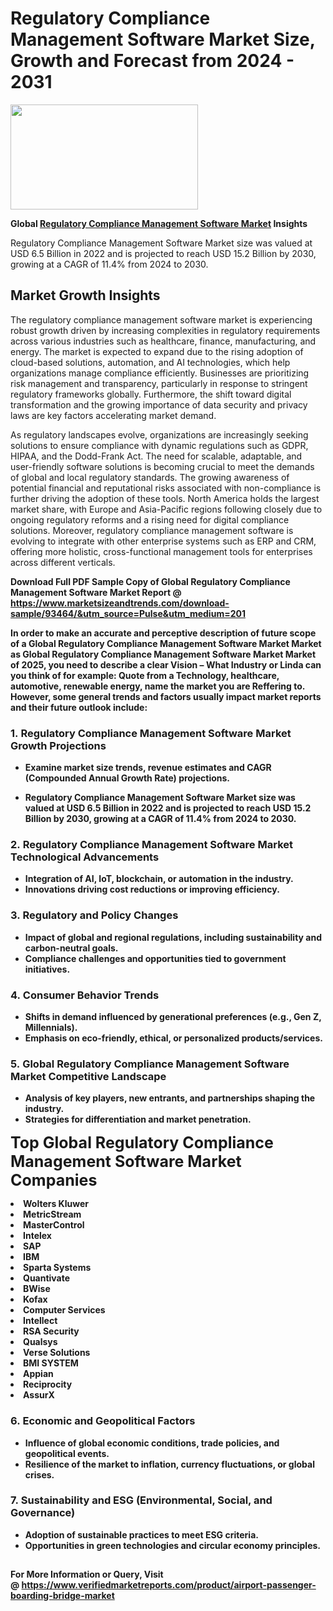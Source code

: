 <H1>Regulatory Compliance Management Software Market Size, Growth and Forecast from 2024 - 2031</H1><img class="aligncenter size-medium wp-image-584254" src="https://thirdeyenews.in/wp-content/uploads/2024/09/Global-Market-Research-300x168.jpeg" alt="" width="300" height="168" /><p><strong>Global&nbsp;<a href="https://www.marketsizeandtrends.com/download-sample/93464/&amp;utm_source=Pulse&amp;utm_medium=201">Regulatory Compliance Management Software Market</a> Insights</strong></p><p>Regulatory Compliance Management Software Market size was valued at USD 6.5 Billion in 2022 and is projected to reach USD 15.2 Billion by 2030, growing at a CAGR of 11.4% from 2024 to 2030.</p><p><h2>Market Growth Insights</h2> <p>The regulatory compliance management software market is experiencing robust growth driven by increasing complexities in regulatory requirements across various industries such as healthcare, finance, manufacturing, and energy. The market is expected to expand due to the rising adoption of cloud-based solutions, automation, and AI technologies, which help organizations manage compliance efficiently. Businesses are prioritizing risk management and transparency, particularly in response to stringent regulatory frameworks globally. Furthermore, the shift toward digital transformation and the growing importance of data security and privacy laws are key factors accelerating market demand.</p> <p><strong></strong></p> <p>As regulatory landscapes evolve, organizations are increasingly seeking solutions to ensure compliance with dynamic regulations such as GDPR, HIPAA, and the Dodd-Frank Act. The need for scalable, adaptable, and user-friendly software solutions is becoming crucial to meet the demands of global and local regulatory standards. The growing awareness of potential financial and reputational risks associated with non-compliance is further driving the adoption of these tools. North America holds the largest market share, with Europe and Asia-Pacific regions following closely due to ongoing regulatory reforms and a rising need for digital compliance solutions. Moreover, regulatory compliance management software is evolving to integrate with other enterprise systems such as ERP and CRM, offering more holistic, cross-functional management tools for enterprises across different verticals.</p> <p><strong></p><p><span class=""><strong>Download Full PDF Sample Copy of Global Regulatory Compliance Management Software Market Report</strong> @ <a href="https://www.marketsizeandtrends.com/download-sample/93464/&amp;utm_source=Pulse&amp;utm_medium=201" target="_blank">https://www.marketsizeandtrends.com/download-sample/93464/&amp;utm_source=Pulse&amp;utm_medium=201</a></span></p><p>In order to make an accurate and perceptive description of future scope of a Global&nbsp;Regulatory Compliance Management Software Market Market as Global&nbsp;Regulatory Compliance Management Software Market Market of 2025, you need to describe a clear Vision &ndash; What Industry or Linda can you think of for example: Quote from a Technology, healthcare, automotive, renewable energy, name the market you are Reffering to. However, some general trends and factors usually impact market reports and their future outlook include:</p><h3>1.&nbsp;<strong>Regulatory Compliance Management Software Market Growth Projections</strong></h3><ul><li>Examine market size trends, revenue estimates and CAGR (Compounded Annual Growth Rate) projections.</li><li><p>Regulatory Compliance Management Software Market size was valued at USD 6.5 Billion in 2022 and is projected to reach USD 15.2 Billion by 2030, growing at a CAGR of 11.4% from 2024 to 2030.</p></li></ul><h3>2.&nbsp;<strong>Regulatory Compliance Management Software Market Technological Advancements</strong></h3><ul><li>Integration of AI, IoT, blockchain, or automation in the industry.</li><li>Innovations driving cost reductions or improving efficiency.</li></ul><h3>3.&nbsp;<strong>Regulatory and Policy Changes</strong></h3><ul><li>Impact of global and regional regulations, including sustainability and carbon-neutral goals.</li><li>Compliance challenges and opportunities tied to government initiatives.</li></ul><h3>4.&nbsp;<strong>Consumer Behavior Trends</strong></h3><ul><li>Shifts in demand influenced by generational preferences (e.g., Gen Z, Millennials).</li><li>Emphasis on eco-friendly, ethical, or personalized products/services.</li></ul><h3>5.&nbsp;<strong>Global Regulatory Compliance Management Software Market Competitive Landscape</strong></h3><ul><li>Analysis of key players, new entrants, and partnerships shaping the industry.</li><li>Strategies for differentiation and market penetration.</li></ul><p data-pm-slice="1 1 []"><span style="color: inherit; font-family: inherit; font-size: 25px;">Top Global Regulatory Compliance Management Software Market Companies</span></p><div class="" data-test-id=""><p><li>Wolters Kluwer</li><li> MetricStream</li><li> MasterControl</li><li> Intelex</li><li> SAP</li><li> IBM</li><li> Sparta Systems</li><li> Quantivate</li><li> BWise</li><li> Kofax</li><li> Computer Services</li><li> Intellect</li><li> RSA Security</li><li> Qualsys</li><li> Verse Solutions</li><li> BMI SYSTEM</li><li> Appian</li><li> Reciprocity</li><li> AssurX</li></p></div><h3>6.&nbsp;<strong>Economic and Geopolitical Factors</strong></h3><ul><li>Influence of global economic conditions, trade policies, and geopolitical events.</li><li>Resilience of the market to inflation, currency fluctuations, or global crises.</li></ul><h3>7.&nbsp;<strong>Sustainability and ESG (Environmental, Social, and Governance)</strong></h3><ul><li>Adoption of sustainable practices to meet ESG criteria.</li><li>Opportunities in green technologies and circular economy principles.</li></ul><h2><strong style="font-size: 14px;">For More Information or Query, Visit @&nbsp;</strong><a style="background-color: #ffffff; font-size: 14px;" href="https://www.marketsizeandtrends.com/report/regulatory-compliance-management-software-market/" target="_blank">https://www.verifiedmarketreports.com/product/airport-passenger-boarding-bridge-market</a></h2>
